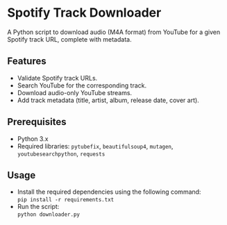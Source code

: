 # Spotify Track Downloader

A Python script to download audio (M4A format) from YouTube for a given Spotify track URL, complete with metadata.

## Features
- Validate Spotify track URLs.
- Search YouTube for the corresponding track.
- Download audio-only YouTube streams.
- Add track metadata (title, artist, album, release date, cover art).

## Prerequisites
- Python 3.x
- Required libraries: `pytubefix`, `beautifulsoup4`, `mutagen`, `youtubesearchpython`, `requests`

## Usage
- Install the required dependencies using the following command:  
  `pip install -r requirements.txt`
- Run the script:  
  `python downloader.py`
